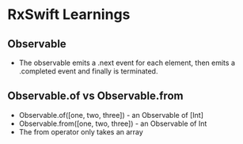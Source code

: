 # RxSwift Learnings

## Observable
- The observable emits a .next event for each element, then emits a .completed event and finally is terminated.

## Observable.of vs Observable.from
- Observable.of([one, two, three])     - an Observable of [Int]
- Observable.from([one, two, three])   - an Observable of Int
- The from operator only takes an array


